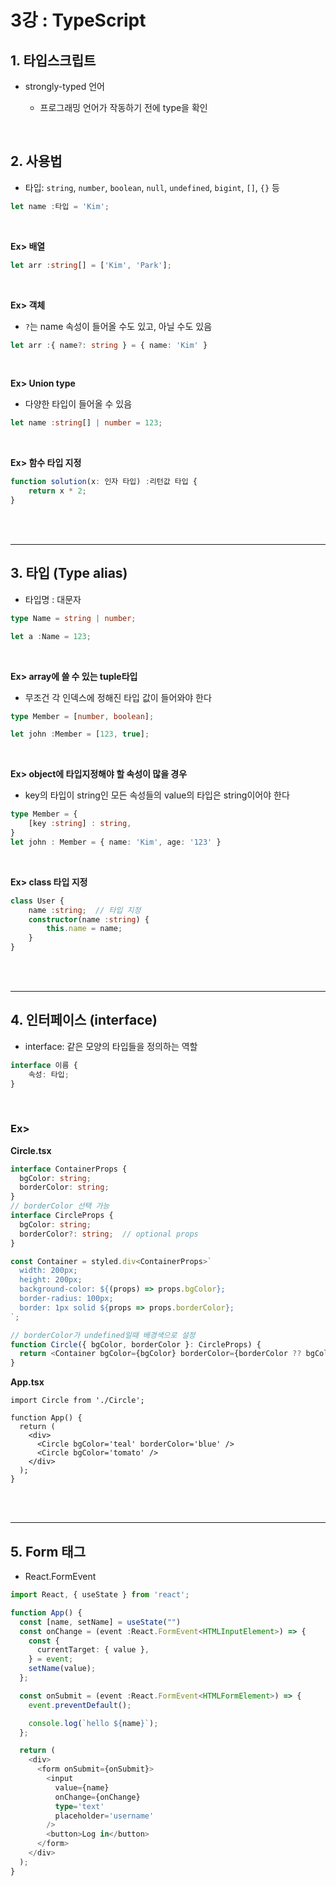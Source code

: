 # 3강 : TypeScript   
## 1. 타입스크립트
* strongly-typed 언어

  * 프로그래밍 언어가 작동하기 전에 type을 확인

<br>

## 2. 사용법   
* 타입: ```string```, ```number```, ```boolean```, ```null```, ```undefined```, ```bigint```, ```[]```, ```{}``` 등
     
```ts
let name :타입 = 'Kim';
```

<br>

**Ex> 배열**   
```ts
let arr :string[] = ['Kim', 'Park'];
```

<br>

**Ex> 객체**
* ```?```는 name 속성이 들어올 수도 있고, 아닐 수도 있음   

```ts
let arr :{ name?: string } = { name: 'Kim' }
```

<br>

**Ex> Union type**   
* 다양한 타입이 들어올 수 있음    

```ts
let name :string[] | number = 123;
```

<br>

**Ex> 함수 타입 지정**   
```ts
function solution(x: 인자 타입) :리턴값 타입 {
    return x * 2;
}
```

<br>
<br>
<hr>

## 3. 타입 (Type alias)   
* 타입명 : 대문자   

```ts
type Name = string | number;

let a :Name = 123;
```

<br>

**Ex> array에 쓸 수 있는 tuple타입**
* 무조건 각 인덱스에 정해진 타입 값이 들어와야 한다   

```ts
type Member = [number, boolean];

let john :Member = [123, true];
```

<br>

**Ex> object에 타입지정해야 할 속성이 많을 경우**   
* key의 타입이 string인 모든 속성들의 value의 타입은 string이어야 한다
   
```ts
type Member = {
    [key :string] : string,
}
let john : Member = { name: 'Kim', age: '123' }
```

<br>

**Ex> class 타입 지정**

```ts
class User {
    name :string;  // 타입 지정
    constructor(name :string) {
        this.name = name;
    }
}
```

<br>
<br>
<hr>

## 4. 인터페이스 (interface)
* interface: 같은 모양의 타입들을 정의하는 역할   

```ts
interface 이름 {
    속성: 타입;
}
```

<br>

### Ex>
**Circle.tsx**
```ts
interface ContainerProps {
  bgColor: string;
  borderColor: string;
}
// borderColor 선택 가능
interface CircleProps {
  bgColor: string;
  borderColor?: string;  // optional props
}

const Container = styled.div<ContainerProps>`
  width: 200px;
  height: 200px;
  background-color: ${(props) => props.bgColor};
  border-radius: 100px;
  border: 1px solid ${props => props.borderColor};
`;

// borderColor가 undefined일때 배경색으로 설정
function Circle({ bgColor, borderColor }: CircleProps) {
  return <Container bgColor={bgColor} borderColor={borderColor ?? bgColor} />
}
```

**App.tsx**
```tsx
import Circle from './Circle';

function App() {
  return (
    <div>
      <Circle bgColor='teal' borderColor='blue' />
      <Circle bgColor='tomato' />
    </div>
  );
}
```

<br>
<br>
<hr>


## 5. Form 태그
* React.FormEvent<HTMLFormElement>   
   
```ts
import React, { useState } from 'react';

function App() {
  const [name, setName] = useState("")
  const onChange = (event :React.FormEvent<HTMLInputElement>) => {
    const {
      currentTarget: { value },
    } = event;
    setName(value);
  };

  const onSubmit = (event :React.FormEvent<HTMLFormElement>) => {
    event.preventDefault();

    console.log(`hello ${name}`);
  };

  return (
    <div>
      <form onSubmit={onSubmit}>
        <input
          value={name}
          onChange={onChange}
          type='text'
          placeholder='username'
        />
        <button>Log in</button>
      </form>
    </div>
  );
}
```
